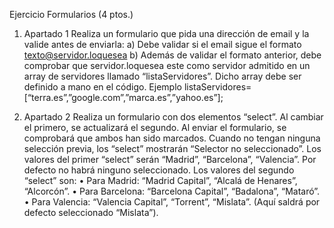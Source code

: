 
Ejercicio Formularios (4 ptos.)
1. Apartado 1
Realiza un formulario que pida una dirección de email y la valide antes de enviarla:
a) Debe validar si el email sigue el formato texto@servidor.loquesea
b) Además de validar el formato anterior, debe comprobar que servidor.loquesea este
como servidor admitido en un array de servidores llamado “listaServidores”.
Dicho array debe ser definido a mano en el código.
Ejemplo
listaServidores=[“terra.es”,”google.com”,”marca.es”,”yahoo.es”];

2. Apartado 2
Realiza un formulario con dos elementos “select”. Al cambiar el primero, se actualizará el
segundo. Al enviar el formulario, se comprobará que ambos han sido marcados.
Cuando no tengan ninguna selección previa, los “select” mostrarán “Selector no
seleccionado”.
Los valores del primer “select” serán “Madrid”, “Barcelona”, “Valencia”. Por defecto no
habrá ninguno seleccionado.
Los valores del segundo “select” son:
• Para Madrid: “Madrid Capital”, “Alcalá de Henares”, “Alcorcón”.
• Para Barcelona: “Barcelona Capital”, “Badalona”, “Mataró”.
• Para Valencia: “Valencia Capital”, “Torrent”, “Mislata”. (Aquí saldrá por defecto
seleccionado “Mislata”).